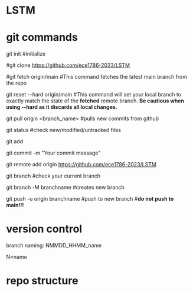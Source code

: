# LSTM

# git commands
git init	#initialize

#git clone https://github.com/ece1786-2023/LSTM

#git fetch origin/main #This command fetches the latest main branch from the repo

git reset --hard origin/main #This command will set your local branch to exactly match the state of the **fetched** remote branch. **Be cautious when using --hard as it discards all local changes.**

git pull origin <branch_name> #pulls new commits from github

git status	#check new/modified/untracked files

git add <file1> <file2>

git commit -m "Your commit message"

git remote add origin https://github.com/ece1786-2023/LSTM

git branch	#check your current branch

git branch -M branchname #creates new branch

git push -u origin branchname #push to new branch #**do not push to main!!!**


# version control 
branch naming: NMMDD_HHMM_name

N=name

# repo structure
